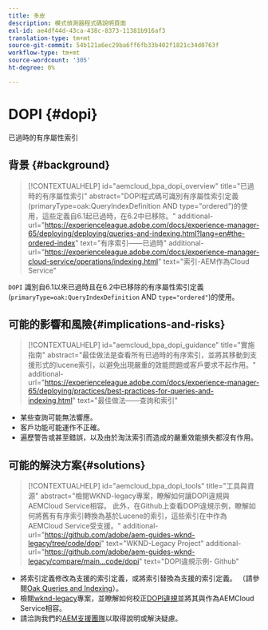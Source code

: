 ```yaml
---
title: 多皮
description: 模式偵測器程式碼說明頁面
exl-id: ae4df44d-43ca-438c-8373-11381b916af3
translation-type: tm+mt
source-git-commit: 54b121a6ec29ba6ff6fb33b402f1821c34d0763f
workflow-type: tm+mt
source-wordcount: '305'
ht-degree: 0%

---
```


# DOPI {#dopi}

已過時的有序屬性索引

## 背景 {#background}

>[!CONTEXTUALHELP]
>id="aemcloud_bpa_dopi_overview"
>title="已過時的有序屬性索引"
>abstract="DOPI程式碼可識別有序屬性索引定義(primaryType=oak:QueryIndexDefinition AND type=&quot;ordered&quot;)的使用，這些定義自6.1起已過時，在6.2中已移除。"
>additional-url="https://experienceleague.adobe.com/docs/experience-manager-65/deploying/deploying/queries-and-indexing.html?lang=en#the-ordered-index" text="有序索引——已過時"
>additional-url="https://experienceleague.adobe.com/docs/experience-manager-cloud-service/operations/indexing.html" text="索引-AEM作為Cloud Service"

`DOPI` 識別自6.1以來已過時且在6.2中已移除的有序屬性索引定義(`primaryType=oak:QueryIndexDefinition` AND `type="ordered"`)的使用。

## 可能的影響和風險{#implications-and-risks}

>[!CONTEXTUALHELP]
>id="aemcloud_bpa_dopi_guidance"
>title="實施指南"
>abstract="最佳做法是查看所有已過時的有序索引，並將其移動到支援形式的lucene索引，以避免出現嚴重的效能問題或客戶要求不起作用。"
>additional-url="https://experienceleague.adobe.com/docs/experience-manager-65/deploying/practices/best-practices-for-queries-and-indexing.html" text="最佳做法——查詢和索引"

* 某些查詢可能無法響應。
* 客戶功能可能運作不正確。
* 遍歷警告或甚至錯誤，以及由於淘汰索引而造成的嚴重效能損失都沒有作用。

## 可能的解決方案{#solutions}

>[!CONTEXTUALHELP]
>id="aemcloud_bpa_dopi_tools"
>title="工具與資源"
>abstract="檢閱WKND-legacy專案，瞭解如何讓DOPI違規與AEMCloud Service相容。 此外，在Github上查看DOPI違規示例，瞭解如何將舊有有序索引轉換為基於Lucene的索引，這些索引在中作為AEMCloud Service受支援。"
>additional-url="https://github.com/adobe/aem-guides-wknd-legacy/tree/code/dopi" text="WKND-Legacy Project"
>additional-url="https://github.com/adobe/aem-guides-wknd-legacy/compare/main...code/dopi" text="DOPI違規示例- Github"

* 將索引定義修改為支援的索引定義，或將索引替換為支援的索引定義。 （請參閱[Oak Queries and Indexing](https://experienceleague.adobe.com/docs/experience-manager-65/deploying/deploying/queries-and-indexing.html)）。
* 檢閱[wknd-legacy](https://github.com/adobe/aem-guides-wknd-legacy/tree/code/dopi)專案，並瞭解如何校正[DOPI違規](https://github.com/adobe/aem-guides-wknd-legacy/compare/main...code/dopi)並將其與作為AEMCloud Service相容。
* 請洽詢我們的[AEM支援團隊](https://helpx.adobe.com/enterprise/using/support-for-experience-cloud.html)以取得說明或解決疑慮。
